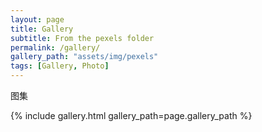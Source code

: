 ```yaml
---
layout: page
title: Gallery
subtitle: From the pexels folder
permalink: /gallery/
gallery_path: "assets/img/pexels"
tags: [Gallery, Photo]
---
```


图集


{% include gallery.html gallery_path=page.gallery_path %}